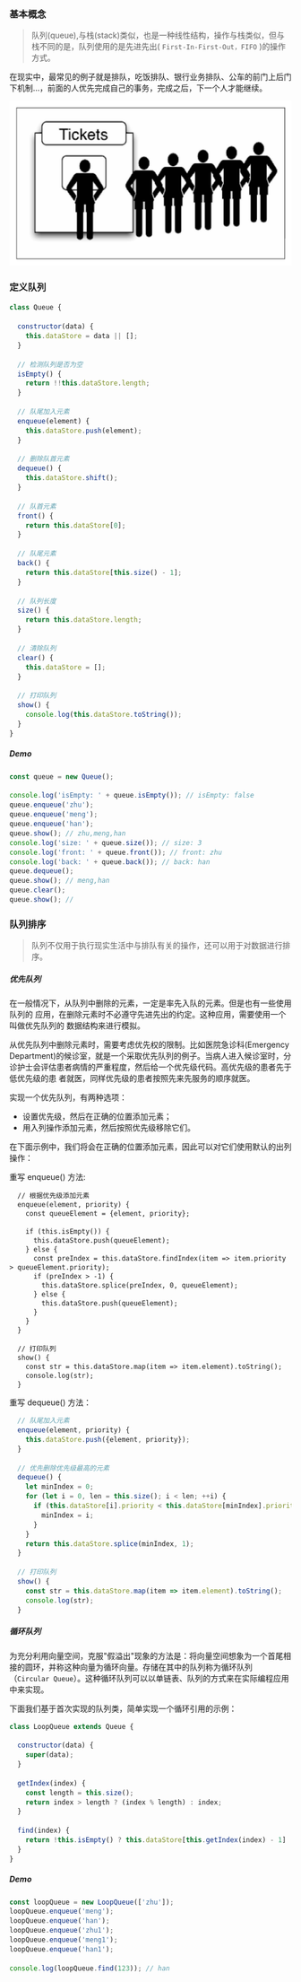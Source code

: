 
### 基本概念

> 队列(queue),与栈(stack)类似，也是一种线性结构，操作与栈类似，但与栈不同的是，队列使用的是先进先出( `First-In-First-Out，FIFO` )的操作方式。

在现实中，最常见的例子就是排队，吃饭排队、银行业务排队、公车的前门上后门下机制...，前面的人优先完成自己的事务，完成之后，下一个人才能继续。

![](_media/queue-1.png)

### 定义队列

```js
class Queue {

  constructor(data) {
    this.dataStore = data || [];
  }

  // 检测队列是否为空
  isEmpty() {
    return !!this.dataStore.length;
  }

  // 队尾加入元素
  enqueue(element) {
    this.dataStore.push(element);
  }

  // 删除队首元素
  dequeue() {
    this.dataStore.shift();
  }

  // 队首元素
  front() {
    return this.dataStore[0];
  }

  // 队尾元素
  back() {
    return this.dataStore[this.size() - 1];
  }

  // 队列长度
  size() {
    return this.dataStore.length;
  }

  // 清除队列
  clear() {
    this.dataStore = [];
  }

  // 打印队列
  show() {
    console.log(this.dataStore.toString());
  }
}
```

##### Demo

```js
const queue = new Queue();

console.log('isEmpty: ' + queue.isEmpty()); // isEmpty: false
queue.enqueue('zhu');
queue.enqueue('meng');
queue.enqueue('han');
queue.show(); // zhu,meng,han
console.log('size: ' + queue.size()); // size: 3
console.log('front: ' + queue.front()); // front: zhu
console.log('back: ' + queue.back()); // back: han
queue.dequeue();
queue.show(); // meng,han
queue.clear();
queue.show(); //
```

### 队列排序

> 队列不仅用于执行现实生活中与排队有关的操作，还可以用于对数据进行排序。

##### 优先队列

在一般情况下，从队列中删除的元素，一定是率先入队的元素。但是也有一些使用队列的 应用，在删除元素时不必遵守先进先出的约定。这种应用，需要使用一个叫做优先队列的 数据结构来进行模拟。

从优先队列中删除元素时，需要考虑优先权的限制。比如医院急诊科(Emergency Department)的候诊室，就是一个采取优先队列的例子。当病人进入候诊室时，分诊护士会评估患者病情的严重程度，然后给一个优先级代码。高优先级的患者先于低优先级的患 者就医，同样优先级的患者按照先来先服务的顺序就医。

实现一个优先队列，有两种选项：

* 设置优先级，然后在正确的位置添加元素；
* 用入列操作添加元素，然后按照优先级移除它们。

在下面示例中，我们将会在正确的位置添加元素，因此可以对它们使用默认的出列操作：

重写 enqueue() 方法:

```
  // 根据优先级添加元素
  enqueue(element, priority) {
    const queueElement = {element, priority};

    if (this.isEmpty()) {
      this.dataStore.push(queueElement);
    } else {
      const preIndex = this.dataStore.findIndex(item => item.priority > queueElement.priority);
      if (preIndex > -1) {
        this.dataStore.splice(preIndex, 0, queueElement);
      } else {
        this.dataStore.push(queueElement);
      }
    }
  }

  // 打印队列
  show() {
    const str = this.dataStore.map(item => item.element).toString();
    console.log(str);
  }
```

重写 dequeue() 方法：

```js
  // 队尾加入元素
  enqueue(element, priority) {
    this.dataStore.push({element, priority});
  }

  // 优先删除优先级最高的元素
  dequeue() {
    let minIndex = 0;
    for (let i = 0, len = this.size(); i < len; ++i) {
      if (this.dataStore[i].priority < this.dataStore[minIndex].priority) {
        minIndex = i;
      }
    }
    return this.dataStore.splice(minIndex, 1);
  }

  // 打印队列
  show() {
    const str = this.dataStore.map(item => item.element).toString();
    console.log(str);
  }
```

##### 循环队列

为充分利用向量空间，克服"假溢出"现象的方法是：将向量空间想象为一个首尾相接的圆环，并称这种向量为循环向量。存储在其中的队列称为循环队列（`Circular Queue`）。这种循环队列可以以单链表、队列的方式来在实际编程应用中来实现。

下面我们基于首次实现的队列类，简单实现一个循环引用的示例：

```js
class LoopQueue extends Queue {

  constructor(data) {
    super(data);
  }

  getIndex(index) {
    const length = this.size();
    return index > length ? (index % length) : index;
  }

  find(index) {
    return !this.isEmpty() ? this.dataStore[this.getIndex(index) - 1] : null;
  }
}
```

##### Demo

```js
const loopQueue = new LoopQueue(['zhu']);
loopQueue.enqueue('meng');
loopQueue.enqueue('han');
loopQueue.enqueue('zhu1');
loopQueue.enqueue('meng1');
loopQueue.enqueue('han1');

console.log(loopQueue.find(123)); // han
```


